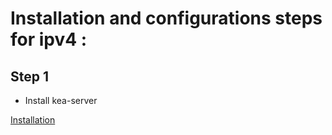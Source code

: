# Installation and configurations steps for ipv4 :

## Step 1 

- Install kea-server 

[Installation](installation.md)


